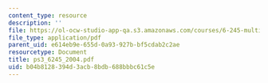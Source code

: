 ```yaml
---
content_type: resource
description: ''
file: https://ol-ocw-studio-app-qa.s3.amazonaws.com/courses/6-245-multivariable-control-systems-spring-2004/b04b8128394d3acb8bdb688bbbc61c5e_ps3_6245_2004.pdf
file_type: application/pdf
parent_uid: e614eb9e-655d-0a93-927b-bf5cdab2c2ae
resourcetype: Document
title: ps3_6245_2004.pdf
uid: b04b8128-394d-3acb-8bdb-688bbbc61c5e
---
```

